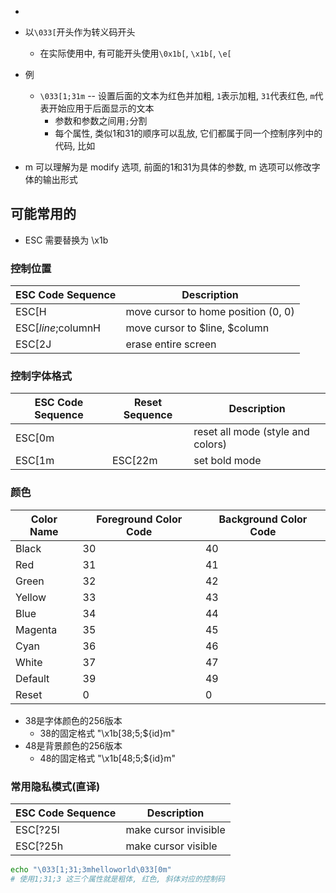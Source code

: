 * 
* 以`\033[`开头作为转义码开头
    * 在实际使用中, 有可能开头使用`\0x1b[`, `\x1b[`, `\e[`
* 例
    * `\033[1;31m` -- 设置后面的文本为红色并加粗, `1`表示加粗, `31`代表红色, `m`代表开始应用于后面显示的文本
        * 参数和参数之间用`;`分割
        * 每个属性, 类似1和31的顺序可以乱放, 它们都属于同一个控制序列中的代码, 比如

* m 可以理解为是 modify 选项, 前面的1和31为具体的参数, m 选项可以修改字体的输出形式
## 可能常用的
* ESC 需要替换为 \x1b
### 控制位置
|ESC Code Sequence|Description|
|-|-|
|ESC[H| move cursor to home position (0, 0)|
|ESC[$line;$columnH| move cursor to $line, $column|
|ESC[2J| erase entire screen|

### 控制字体格式
|ESC Code Sequence|Reset Sequence|Description|
|-|-|-|
|ESC[0m|| reset all mode (style and colors)|
|ESC[1m|ESC[22m| set bold mode|
### 颜色 
|Color Name|Foreground Color Code|Background Color Code|
|-|-|-|
|Black| 30 | 40 |
|Red| 31 | 41 |
|Green| 32 | 42 |
|Yellow| 33 | 43 |
|Blue| 34 | 44 |
|Magenta| 35 | 45 |
|Cyan| 36 | 46 |
|White| 37 | 47 |
|Default| 39 | 49 |
|Reset| 0 | 0 |

* 38是字体颜色的256版本
    * 38的固定格式 "\x1b[38;5;${id}m"
* 48是背景颜色的256版本
    * 48的固定格式 "\x1b[48;5;${id}m"


### 常用隐私模式(直译)
|ESC Code Sequence| Description|
|-|-|
|ESC[?25l| make cursor invisible|
|ESC[?25h| make cursor visible|


```bash
echo "\033[1;31;3mhelloworld\033[0m"
# 使用1;31;3 这三个属性就是粗体, 红色, 斜体对应的控制码
```